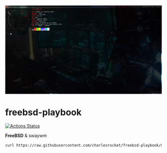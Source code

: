 ![screenshot](screenshot.jpg)
# freebsd-playbook

[![Actions Status](https://github.com/charlesrocket/freebsd-playbook/workflows/Ansible%20Lint/badge.svg)](https://github.com/charlesrocket/freebsd-playbook/actions)

**FreeBSD** & swaywm

```sh
curl https://raw.githubusercontent.com/charlesrocket/freebsd-playbook/master/bootstrap | sh
```
